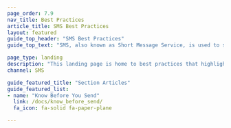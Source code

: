 ```yaml
---
page_order: 7.9
nav_title: Best Practices
article_title: SMS Best Practices
layout: featured
guide_top_header: "SMS Best Practices"
guide_top_text: "SMS, also known as Short Message Service, is used to send text messages to mobile phones. Currently, there are over 23 billion text messages sent every day worldwide, with SMS being the most direct way to reach users and customers. Refer to the following best practice articles for things you should know and check for prior to message send. "

page_type: landing
description: "This landing page is home to best practices that highlight things that you should know and check for prior to message send."
channel: SMS

guide_featured_title: "Section Articles"
guide_featured_list:
- name: "Know Before You Send"
  link: /docs/know_before_send/
  fa_icon: fa-solid fa-paper-plane

---
```


<br><br>
